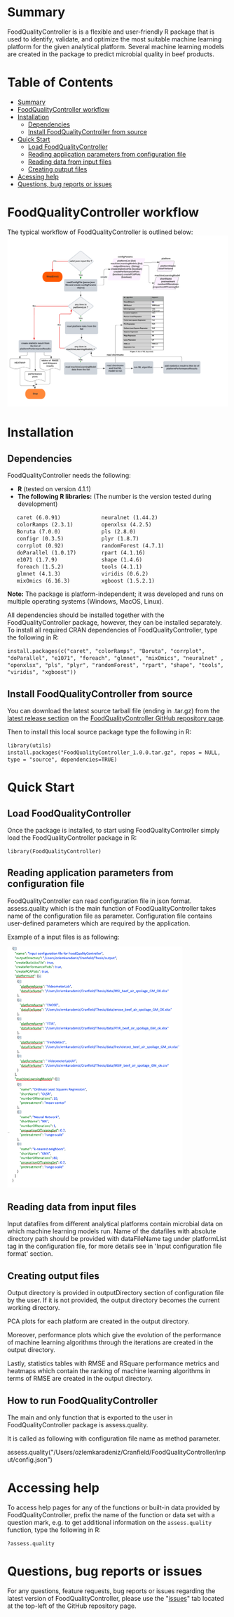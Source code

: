 # Summary


FoodQualityController is is a flexible and user-friendly R package that is used to identify, validate, and optimize the most suitable machine learning platform for the given analytical platform. Several machine learning models are created in the package to predict microbial quality in beef products.

# Table of Contents

-   [Summary](#summary)
-   [FoodQualityController workflow](#foodQualityController-workflow)
-   [Installation](#installation)
    -   [Dependencies](#dependencies)
    -   [Install FoodQualityController from source](#install-foodQualityController-from-source)
-   [Quick Start](#quick-start)
    -   [Load FoodQualityController](#load-foodQualityController)
    -   [Reading application parameters from configuration file](#reading-application-parameters-from-configuration-file)
    -   [Reading data from input files](#reading-data-from-input-files)
    -   [Creating output files](#creating-output-files)
-   [Acessing help](#accessing-help)
-   [Questions, bug reports or issues](#questions-bug-reports-or-issues)

# FoodQualityController workflow

The typical workflow of FoodQualityController is outlined below: <img src="images/Flowchart.png" width="600"/>

# Installation

## Dependencies

FoodQualityController needs the following:

-   **R** (tested on version 4.1.1)
-   **The following R libraries:** (The number is the version tested during development)

<!-- -->

       caret (6.0.91)             neuralnet (1.44.2)
       colorRamps (2.3.1)         openxlsx (4.2.5)
       Boruta (7.0.0)             pls (2.8.0)
       configr (0.3.5)            plyr (1.8.7) 
       corrplot (0.92)            randomForest (4.7.1) 
       doParallel (1.0.17)        rpart (4.1.16)
       e1071 (1.7.9)              shape (1.4.6)
       foreach (1.5.2)            tools (4.1.1)
       glmnet (4.1.3)             viridis (0.6.2)
       mixOmics (6.16.3)          xgboost (1.5.2.1)
       

**Note:** The package is platform-independent; it was developed and runs on multiple operating systems (Windows, MacOS, Linux).

All dependencies should be installed together with the FoodQualityController package, however, they can be installed separately. To install all required CRAN dependencies of FoodQualityController, type the following in R:

```{r}
install.packages(c("caret", "colorRamps", "Boruta", "corrplot", "doParallel", "e1071", "foreach", "glmnet", "mixOmics", "neuralnet" ,
"openxlsx", "pls", "plyr", "randomForest", "rpart", "shape", "tools", "viridis", "xgboost"))
```

## Install FoodQualityController from source

You can download the latest source tarball file (ending in .tar.gz) from the [latest release section](https://github.com/ozlemkaradeniz/FoodQualityController/releases) on the [FoodQualityController GitHub repository page](https://github.com/ozlemkaradeniz/FoodQualityController).

Then to install this local source package type the following in R:

```{r}
library(utils)
install.packages("FoodQualityController_1.0.0.tar.gz", repos = NULL, type = "source", dependencies=TRUE)
```

# Quick Start

## Load FoodQualityController

Once the package is installed, to start using FoodQualityController simply load the FoodQualityController package in R:

```{r}
library(FoodQualityController)
```

## Reading application parameters from configuration file

FoodQualityController can read configuration file in json format. 
assess.quality which is the main function of FoodQualityController takes name of the configuration file as parameter.
Configuration file contains user-defined parameters which are required by the application.

Example of a input files is as following:

 <img src="images/input_file_example.png" alt="example input file" width="400"/>


## Reading data from input files

Input datafiles from different analytical platforms contain microbial data on which machine learning models run.
Name of the datafiles with absolute directory path should be provided with dataFileName tag under
platformList tag in the configuration file, for more details see in 'Input configuration file format' section.

## Creating output files

Output directory is provided in outputDirectory section of configuration file by the user. If it is not provided, the output directory becomes the current working directory. 

PCA plots for each platform are created in the output directory. 

Moreover, performance plots which give the evolution of the performance of machine learning algorithms through the iterations are created in the output directory. 

Lastly, statistics tables with RMSE and RSquare performance metrics and heatmaps which contain the ranking of machine learning algorithms in terms of RMSE are created in the output directory. 

## How to run FoodQualityController

The main and only function that is exported to the user in FoodQualityController package is assess.quality.

It is called as following with configuration file name as method parameter.

assess.quality("/Users/ozlemkaradeniz/Cranfield/FoodQualityController/input/config.json")

# Accessing help

To access help pages for any of the functions or built-in data provided by FoodQualityController, prefix the name of the function or data set with a question mark, e.g. to get additional information on the `assess.quality` function, type the following in R:

```{r}
?assess.quality
```

# Questions, bug reports or issues

For any questions, feature requests, bug reports or issues regarding the latest version of FoodQualityController, please use the "[issues](https://github.com/ozlemkaradeniz/FoodQualityController/issues)" tab located at the top-left of the GitHub repository page.

